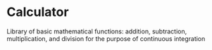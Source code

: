 # Calculator
Library of basic mathematical functions: addition, subtraction, multiplication, and division for the purpose of continuous integration
